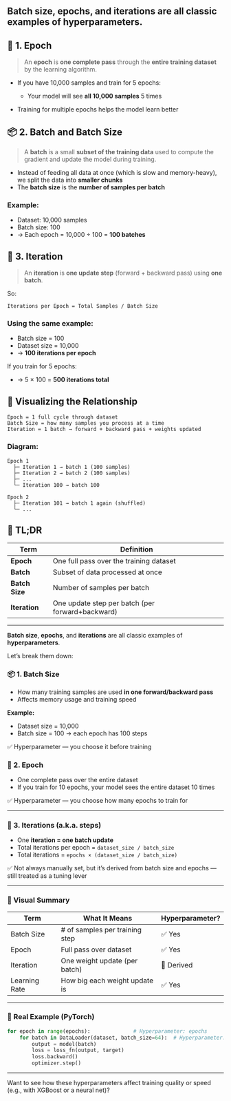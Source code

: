 
Batch size, epochs, and iterations are all classic examples of hyperparameters.
---

## 🧠 1. **Epoch**

> An **epoch** is **one complete pass** through the **entire training dataset** by the learning algorithm.

* If you have 10,000 samples and train for 5 epochs:

  * Your model will see **all 10,000 samples** 5 times
* Training for multiple epochs helps the model learn better


## 📦 2. **Batch** and **Batch Size**

> A **batch** is a small **subset of the training data** used to compute the gradient and update the model during training.

* Instead of feeding all data at once (which is slow and memory-heavy), we split the data into **smaller chunks**
* The **batch size** is the **number of samples per batch**

### Example:

* Dataset: 10,000 samples
* Batch size: 100
* → Each epoch = 10,000 ÷ 100 = **100 batches**


## 🔁 3. **Iteration**

> An **iteration** is **one update step** (forward + backward pass) using **one batch**.

So:

```
Iterations per Epoch = Total Samples / Batch Size
```

### Using the same example:

* Batch size = 100
* Dataset size = 10,000
* → **100 iterations per epoch**

If you train for 5 epochs:

* → 5 × 100 = **500 iterations total**


## 🔁 Visualizing the Relationship

```
Epoch = 1 full cycle through dataset
Batch Size = how many samples you process at a time
Iteration = 1 batch → forward + backward pass + weights updated
```

### Diagram:

```
Epoch 1
  ├─ Iteration 1 → batch 1 (100 samples)
  ├─ Iteration 2 → batch 2 (100 samples)
  ├─ ...
  └─ Iteration 100 → batch 100

Epoch 2
  ├─ Iteration 101 → batch 1 again (shuffled)
  └─ ...
```

## 🎯 TL;DR

| Term           | Definition                                       |
| -------------- | ------------------------------------------------ |
| **Epoch**      | One full pass over the training dataset          |
| **Batch**      | Subset of data processed at once                 |
| **Batch Size** | Number of samples per batch                      |
| **Iteration**  | One update step per batch (per forward+backward) |

---


**Batch size**, **epochs**, and **iterations** are all classic examples of **hyperparameters**.

Let’s break them down:


### 📦 1. **Batch Size**

* How many training samples are used **in one forward/backward pass**
* Affects memory usage and training speed

**Example:**

* Dataset size = 10,000
* Batch size = 100 → each epoch has 100 steps

✅ Hyperparameter — you choose it before training


### 🔁 2. **Epoch**

* One complete pass over the entire dataset
* If you train for 10 epochs, your model sees the entire dataset 10 times

✅ Hyperparameter — you choose how many epochs to train for

---

### 🔄 3. **Iterations (a.k.a. steps)**

* One **iteration = one batch update**
* Total iterations per epoch = `dataset_size / batch_size`
* Total iterations = `epochs × (dataset_size / batch_size)`

✅ Not always manually set, but it’s derived from batch size and epochs — still treated as a tuning lever

---

### 🧠 Visual Summary

| Term          | What It Means                  | Hyperparameter? |
| ------------- | ------------------------------ | --------------- |
| Batch Size    | # of samples per training step | ✅ Yes           |
| Epoch         | Full pass over dataset         | ✅ Yes           |
| Iteration     | One weight update (per batch)  | 🔄 Derived      |
| Learning Rate | How big each weight update is  | ✅ Yes           |

---

### 🧪 Real Example (PyTorch)

```python
for epoch in range(epochs):              # Hyperparameter: epochs
    for batch in DataLoader(dataset, batch_size=64):  # Hyperparameter: batch_size
        output = model(batch)
        loss = loss_fn(output, target)
        loss.backward()
        optimizer.step()
```

---

Want to see how these hyperparameters affect training quality or speed (e.g., with XGBoost or a neural net)?
